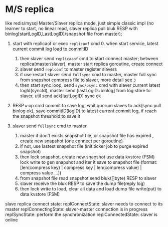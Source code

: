 # M/S replica
like redis/mysql Master/Slaver replica mode, just simple classic impl (no learner to start, no linear read, slaver replica pull bluk RESP with binlog[startLogID,LastLogID]/snapshot file from master);
1. start with replicaof or exec `replicaof` cmd
   0. when start service, latest current commit log load to commitID
   1. then slaver send `replicaaof` cmd to start connect master; between replica(master/slaver), master start replica goroutine, create connect
   2. slaver send `replconf` to master register slavers
   3. if use restart slaver send `fullsync` cmd to master, master full sync from snapshot compress file to slaver, more detail see `3`
   4. then start sync loop, send `sync/psync` cmd with slaver current latest logId(syncId), master send [lastLogID+binlog] from log store to slaver, util send ack[lastLogID] sync ok

2. RESP `w` op cmd commit to save log, wait quorum slaves to ack(sync pull binlog ok), save commitID(logID) to latest current commit log, if reach the snapshot threshold to save it

3. slaver send `fullsync` cmd to master
   1. master if don't exists snapshot file, or snapshot file has expired , create new snapshot (one connect per goroutine)
   2. if not, use lastest snapshot file (init ticker job to purge expired snapshot)
   3. then lock snapshot, create new snapshot use data kvstore (FSM) lock write to gen snapshot and iter it save to snapshot file (format: [len(compress key) | compress key | len(compress value) | compress value ...])
   4. from snapshot file read snapshot send bluk([]byte) RESP to slaver
   5. slaver receive the bluk RESP to save the dump file(reply log)
   6. then lock write to load, clear all data and load dump file write(put) to data kvstore (FSM)  

slave replica connect state:
	replConnectState: slaver needs to connect to its master
	replConnectingState: slaver-master connection is in progress
	replSyncState: perform the synchronization
	replConnectedState: slaver is online
